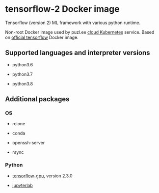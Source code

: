# tensorflow-2 Docker image

Tensorflow (version 2) ML framework with various python runtime.

Non-root Docker image used by puzl.ee [cloud Kubernetes](https://puzl.ee) service. Based on [official tensorflow](https://hub.docker.com/r/tensorflow/tensorflow) Docker image.

## Supported languages and interpreter versions

- python3.6

- python3.7

- python3.8

## Additional packages
### OS

- rclone

- conda

- openssh-server

- rsync

### Python

- [tensorflow-gpu](https://pypi.org/project/tensorflow-gpu/), version 2.3.0

- [jupyterlab](https://pypi.org/project/jupyterlab/)

